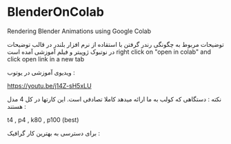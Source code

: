# BlenderOnColab
Rendering Blender Animations using Google Colab

توضیحات مربوط به چگونگی رندر گرفتن با استقاده از نرم افزار بلندر در قالب توضیحات در نوتبوک ژوپیتر و فیلم آموزشی آمده است
right click on "open in colab" and click open link in a new tab


ویدیوی آموزشی در یوتوب :

https://youtu.be/j14Z-sH5xLU



نکته :
دستگاهی که کولب به ما ارائه میدهد کاملا تصادفی است. این کارتها در کل 4 مدل هستند :

t4 , p4 , k80 , p100 (best)

برای دسترسی به بهترین کار گرافیک :

